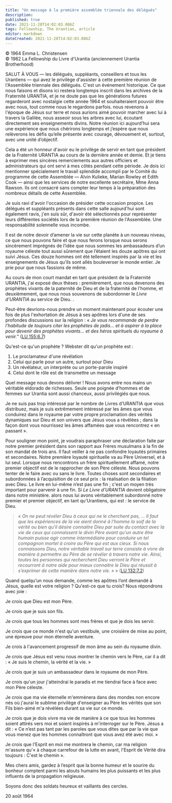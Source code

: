 ```yaml
---
title: "Un message à la première assemblée triennale des délégués"
description: 
published: true
date: 2021-11-28T14:02:03.086Z
tags: Fellowship, The Urantian, article
editor: markdown
dateCreated: 2021-11-28T14:02:03.086Z
---
```


<p class="v-card v-sheet theme--light grey lighten-3 px-2">© 1964 Emma L. Christensen<br>© 1982 La Fellowship du Livre d'Urantia (anciennement Urantia Brotherhood)</p>


SALUT À VOUS — les délégués, suppléants, conseillers et tous les Urantiens — qui avez le privilège d'assister à cette première réunion de l'Assemblée triennale des délégués. C'est un événement historique. Ce que nous faisons et disons ici restera longtemps inscrit dans les archives de la Fraternité URANTIA, et je ne doute pas que les générations futures regarderont avec nostalgie cette année 1964 et souhaiteraient pouvoir être avec nous, tout comme nous le regardons parfois. nous revenons à l'époque de Jésus sur terre et nous aurions aimé pouvoir marcher avec lui à travers la Galilée, nous asseoir sous les arbres avec lui, écoutant directement ses enseignements divins. Notre réunion ici aujourd’hui sera une expérience que nous chérirons longtemps et j’espère que nous relèverons les défis qu’elle présente avec courage, dévouement et, surtout, avec une unité d’objectif.

Cela a été un honneur d'avoir eu le privilège de servir en tant que président de la Fraternité URANTIA au cours de la dernière année et demie. Et je tiens à exprimer mes sincères remerciements aux autres officiers et administrateurs qui ont servi à mes côtés pendant cette période. Je dois ici mentionner spécialement le travail splendide accompli par le Comité du programme de cette Assemblée — Alvin Kulieke, Marian Rowley et Edith Cook — ainsi que les services de notre excellente secrétaire, Mme Anna Rawson. Ils ont consacré sans compter leur temps à la préparation des nombreux détails de cette Assemblée.

Je suis ravi d'avoir l'occasion de présider cette occasion propice. Les délégués et suppléants présents dans cette salle aujourd'hui sont également ravis, j'en suis sûr, d'avoir été sélectionnés pour représenter leurs différentes sociétés lors de la première réunion de l'Assemblée. Une responsabilité solennelle vous incombe.

Il est de notre devoir d’amener la vie sur cette planète à un nouveau niveau, ce que nous pouvons faire et que nous ferons lorsque nous serons sincèrement imprégnés de l’idée que nous sommes les ambassadeurs d’un royaume céleste tout aussi sûrement que l’étaient les douze apôtres qui ont suivi Jésus. Ces douze hommes ont été tellement inspirés par la vie et les enseignements de Jésus qu’ils sont allés bouleverser le monde entier. Je prie pour que nous fassions de même.

Au cours de mon court mandat en tant que président de la Fraternité URANTIA, j'ai exposé deux thèses : premièrement, que nous devenons des prophètes vivants de la paternité de Dieu et de la fraternité de l'homme, et deuxièmement, que nous nous souvenons de subordonner le _Livre d'URANTIA_ au service de Dieu. .

Peut-être devrions-nous prendre un moment maintenant pour écouter une fois de plus l'exhortation de Jésus à ses apôtres lors d'une de ses profondes discussions sur la religion : « _Je vous recommande de perdre l’habitude de toujours citer les prophètes de jadis… et à aspirer à la place pour devenir des prophètes vivants… et des héros spirituels du royaume à venir._” ([LU 155:6.7](/fr/The_Urantia_Book/155#p6_7))

Qu'est-ce qu'un prophète ? Webster dit qu'un prophète est :

1. Le proclamateur d'une révélation
2. Celui qui parle pour un autre, surtout pour Dieu
3. Un révélateur, un interprète ou un porte-parole inspiré
4. Celui dont le rôle est de transmettre un message

Quel message nous devons délivrer ! Nous avons entre nos mains un véritable eldorado de richesses. Seule une poignée d’hommes et de femmes sur Urantia sont aussi chanceux, aussi privilégiés que nous.

Je ne suis pas trop intéressé par le nombre de Livres d'URANTIA que vous distribuez, mais je suis extrêmement intéressé par les âmes que vous conduirez dans le royaume par votre propre proclamation des vérités dynamiques sur Dieu et son univers que Jésus vous a révélées ; dans la façon dont vous nourrissez les âmes affamées que vous rencontrez « en passant ».

Pour souligner mon point, je voudrais paraphraser une déclaration faite par notre premier président dans son rapport aux Frères musulmans à la fin de son mandat de trois ans. Il faut veiller à ne pas confondre loyautés primaires et secondaires. Notre première loyauté spirituelle va au Père Universel, et à lui seul. Lorsque nous rencontrons un frère spirituellement affamé, notre premier objectif est de le rapprocher de son Père céleste. Nous pouvons tenter de le faire avec ou sans le livre. Toutes choses sont secondaires et subordonnées à l’acquisition de ce seul prix : la réalisation de la filiation avec Dieu. Le livre en lui-même n’est pas une fin ; c'est un moyen très important pour parvenir à une fin. Si _Le Livre d'URANTIA_ devient obligatoire dans notre ministère. alors nous lui avons véritablement subordonné notre premier et premier objectif, en tant qu'Urantiens, qui est : le service de Dieu.

> « _On ne peut révéler Dieu à ceux qui ne le cherchent pas, ... Il faut que les expériences de la vie aient donné à l’homme la soif de la vérité ou bien qu’il désire connaitre Dieu par suite du contact avec la vie de ceux qui connaissent le divin Père avant qu’un autre être humain puisse agir comme intermédiaire pour conduire un tel compagnon mortel à croire au Père qui est aux cieux. Si nous connaissons Dieu, notre véritable travail sur terre consiste à vivre de manière à permettre au Père de se révéler à travers notre vie. Ainsi, toutes les personnes qui recherchent Dieu verront le Père et recourront à notre aide pour mieux connaitre le Dieu qui réussit à s’exprimer de cette manière dans notre vie. »_ » ([LU 132:7.2](/fr/The_Urantia_Book/132#p7_2))

Quand quelqu’un nous demande, comme les apôtres l’ont demandé à Jésus, quelle est votre religion ? Qu'est-ce que tu crois? Nous répondrons avec joie :

Je crois que Dieu est mon Père.

Je crois que je suis son fils.

Je crois que tous les hommes sont mes frères et que je dois les servir.

Je crois que ce monde n'est qu'un vestibule, une croisière de mise au point, une épreuve pour mon éternelle aventure.

Je crois à l'avancement progressif de mon âme au sein du royaume divin.

Je crois que Jésus est venu nous montrer le chemin vers le Père, car il a dit : « Je suis le chemin, la vérité et la vie. »

Je crois que je suis un ambassadeur dans le royaume de mon Père.

Je crois qu'un jour j'atteindrai le paradis et me tiendrai face à face avec mon Père céleste.

Je crois que ma vie éternelle m'emmènera dans des mondes non encore nés où j'aurai le sublime privilège d'enseigner au Père les vérités que son Fils bien-aimé m'a révélées durant sa vie sur ce monde.

Je crois que je dois vivre ma vie de manière à ce que tous les hommes soient attirés vers moi et soient inspirés à m'interroger sur le Père. Jésus a dit : « Ce n’est pas tant par les paroles que vous dites que par la vie que vous menez que les hommes connaîtront que vous avez été avec moi. »

Je crois que l'Esprit en moi me montrera le chemin, car ma religion m'assure qu'« à chaque carrefour de la lutte en avant, l'Esprit de Vérité dira toujours : C'est le chemin ».

Mes chers amis, gardez à l’esprit que la bonne humeur et le sourire du bonheur comptent parmi les atouts humains les plus puissants et les plus influents de la propagation religieuse.

Soyons donc des soldats heureux et vaillants des cercles.

20 août 1964

